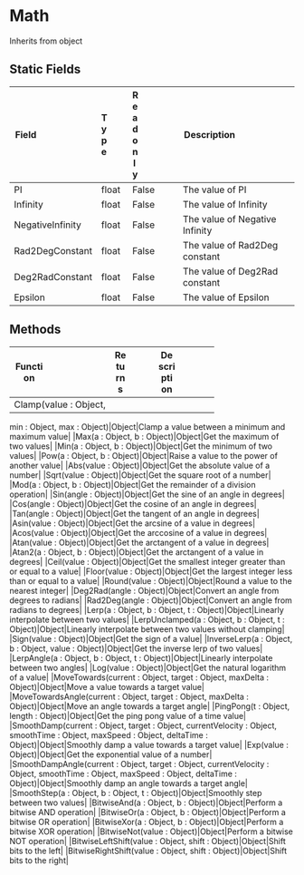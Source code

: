 # Math
Inherits from object
## Static Fields
|<div style="width:30%">Field</div>|<div style="width:10%">Type</div>|<div style="width:10%">Readonly</div>|<div style="width:50%">Description</div>|
|---|---|---|---|
|PI|float|False|The value of PI|
|Infinity|float|False|The value of Infinity|
|NegativeInfinity|float|False|The value of Negative Infinity|
|Rad2DegConstant|float|False|The value of Rad2Deg constant|
|Deg2RadConstant|float|False|The value of Deg2Rad constant|
|Epsilon|float|False|The value of Epsilon|
## Methods
|<div style="width:33%">Function</div>|<div style="width:33%">Returns</div>|<div style="width:33%">Description</div>|
|---|---|---|
|Clamp(value : Object,
min : Object,
max : Object)|Object|Clamp a value between a minimum and maximum value|
|Max(a : Object,
b : Object)|Object|Get the maximum of two values|
|Min(a : Object,
b : Object)|Object|Get the minimum of two values|
|Pow(a : Object,
b : Object)|Object|Raise a value to the power of another value|
|Abs(value : Object)|Object|Get the absolute value of a number|
|Sqrt(value : Object)|Object|Get the square root of a number|
|Mod(a : Object,
b : Object)|Object|Get the remainder of a division operation|
|Sin(angle : Object)|Object|Get the sine of an angle in degrees|
|Cos(angle : Object)|Object|Get the cosine of an angle in degrees|
|Tan(angle : Object)|Object|Get the tangent of an angle in degrees|
|Asin(value : Object)|Object|Get the arcsine of a value in degrees|
|Acos(value : Object)|Object|Get the arccosine of a value in degrees|
|Atan(value : Object)|Object|Get the arctangent of a value in degrees|
|Atan2(a : Object,
b : Object)|Object|Get the arctangent of a value in degrees|
|Ceil(value : Object)|Object|Get the smallest integer greater than or equal to a value|
|Floor(value : Object)|Object|Get the largest integer less than or equal to a value|
|Round(value : Object)|Object|Round a value to the nearest integer|
|Deg2Rad(angle : Object)|Object|Convert an angle from degrees to radians|
|Rad2Deg(angle : Object)|Object|Convert an angle from radians to degrees|
|Lerp(a : Object,
b : Object,
t : Object)|Object|Linearly interpolate between two values|
|LerpUnclamped(a : Object,
b : Object,
t : Object)|Object|Linearly interpolate between two values without clamping|
|Sign(value : Object)|Object|Get the sign of a value|
|InverseLerp(a : Object,
b : Object,
value : Object)|Object|Get the inverse lerp of two values|
|LerpAngle(a : Object,
b : Object,
t : Object)|Object|Linearly interpolate between two angles|
|Log(value : Object)|Object|Get the natural logarithm of a value|
|MoveTowards(current : Object,
target : Object,
maxDelta : Object)|Object|Move a value towards a target value|
|MoveTowardsAngle(current : Object,
target : Object,
maxDelta : Object)|Object|Move an angle towards a target angle|
|PingPong(t : Object,
length : Object)|Object|Get the ping pong value of a time value|
|SmoothDamp(current : Object,
target : Object,
currentVelocity : Object,
smoothTime : Object,
maxSpeed : Object,
deltaTime : Object)|Object|Smoothly damp a value towards a target value|
|Exp(value : Object)|Object|Get the exponential value of a number|
|SmoothDampAngle(current : Object,
target : Object,
currentVelocity : Object,
smoothTime : Object,
maxSpeed : Object,
deltaTime : Object)|Object|Smoothly damp an angle towards a target angle|
|SmoothStep(a : Object,
b : Object,
t : Object)|Object|Smoothly step between two values|
|BitwiseAnd(a : Object,
b : Object)|Object|Perform a bitwise AND operation|
|BitwiseOr(a : Object,
b : Object)|Object|Perform a bitwise OR operation|
|BitwiseXor(a : Object,
b : Object)|Object|Perform a bitwise XOR operation|
|BitwiseNot(value : Object)|Object|Perform a bitwise NOT operation|
|BitwiseLeftShift(value : Object,
shift : Object)|Object|Shift bits to the left|
|BitwiseRightShift(value : Object,
shift : Object)|Object|Shift bits to the right|
